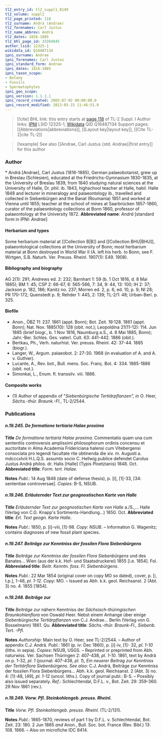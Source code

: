 ```yaml
---
tl2_entry_id: tl2_suppl1_0149
tl2_volume: suppl1
tl2_page_printed: 118
tl2_surname: Andrä (Andrae)
tl2_forenames: Carl Justus
tl2_name_abbrev: Andrä
tl2_dates: 1816-1885
tl2_bhl_page_id: 33264845
author_lsid: 12325-1
wikidata_id: Q16487134
ipni_surname: Andrae
ipni_forenames: Carl Justus
ipni_standard_form: Andrae
ipni_dates: 1816-1885
ipni_taxon_scope: 
- Botany
- Fossils
- Spermatophytes
ipni_geo_scope: 
ipni_version: 1.1.1.1
ipni_record_created: 2003-07-02 00:00:00.0
ipni_record_modified: 2013-05-15 11:46:51.0
---
```


> [!cite] BHL link: this entry starts at [page 118](https://www.biodiversitylibrary.org/page/33264845) of TL-2 Suppl. I
> Author links: [IPNI](https://www.ipni.org/a/12325-1) LSID 12325-1, [Wikidata](https://www.wikidata.org/wiki/Q16487134) QID Q16487134
> Support pages: [[Abbreviations|abbreviations]], [[Layout key|layout key]], [[Cite TL-2|cite TL-2]]

> [!example] See also [[Andrae, Carl Justus {std. Andrae}|first entry]] for this author

### Author

\* Andrä \[Andrae\], Carl Justus (1816-1885), German palaeobotanist, grew up in Breslau (Schlesien), educated at the Friedrichs-Gymnasium 1830-1835, at the University of Breslau 1839, from 1840 studying natural sciences at the University of Halle, Dr. phil. ib. 1843, highschool teacher at Halle, habil. Halle 1848 and lecturer in mineralogy and palaeontology ib., travelled and collected in Siebenbürgen and the Banat (Roumania) 1851 and worked at Vienna until 1855; teacher at the school of mines at Saarbrücken 1857-1860, curator of the palaeontology collections at Bonn 1860, professor of palaeontology at the University 1872. 
**Abbreviated name**: *Andrä* \[standard form in IPNI: *Andrae*\]

#### Herbarium and types

Some herbarium material at [[Collection B|B]] and [[Collection BHU|BHU]], palaeontological collections at the University of Bonn; most herbarium material at Bonn destroyed in World War II (A. left his herb. to Bonn, see F. Wirtgen, S.B. Naturh. Ver. Preuss. Rheinl. 1907(1): E49. 1908).

#### Bibliography and biography

AG 2(1): 291; Andrews ed. 2: 232; Barnhart 1: 59 (b. 1 Oct 1816, d. 8 Mai 1885); BM 1: 45; CSP 2: 66-67, 6: 565-566, 7: 34, 9: 44, 13: 100; IH 2: 37; Jackson p. 182, 186; Kanitz no. 237; Morren ed. 2, p. 6, ed. 10, p. 9; NI 28; PR 170-172; Quenstedt p. 9; Rehder 1: 445, 2: 139; TL-2/1: 48; Urban-Berl. p. 325.

#### Biofile

- Anon., ÖBZ 11: 237. 1861 (appt. Bonn); Bot. Zeit. 19:128. 1861 (appt. Bonn); Nat. Nov. 1885(10): 128 (obit. not.); Leopoldina 21(11-12): 114. Jun 1885 (brief biogr., b. 1 Nov 1816, Naumburg a.S., d. 8 Mai 1885, Bonn); Jahr.-Ber. Schles. Ges. vaterl. Cult. 63: 441-442. 1886 (obit.).
- Bertkau, Ph., Verh. naturhist. Ver. preuss. Rheinl. 42: 37-44. 1885 (biogr.).
- Langer, W., Argum. palaeobot. 2: 27-30. 1968 (in evaluation of A. and A. v. Guthier).
- Lucante, A., Rev. bot., Bull. mens. Soc. Franç. Bot. 4: 334. 1885-1886 (obit. not.).
- Simonkai, L., Enum. fl. transsilv. viii. 1886.

#### Composite works

- (1) Author of appendix of "*Siebenbürgische Tertiärpflanzen", in O*. Heer, *Sächs.-thür. Braunk.-Fl.*, TL-2/2544.

### Publications

##### n.19.245. De formatione tertiaria Halae proxima

**Title**
*De formatione tertiaria Halae proxima*. Commentatio quam una cum sententiis controversis amplissimi philosophorum ordinis concensu et auctoritate in Alma Academia Fridericiana halensi cum Vitebergensi consociata pro legendi facultate rite obtinenda die xiv. m. Augusti a. mdcccxlviii H.L.Q.S. assumto socio C. Hellwig publice defendet Carolus Justus Andrä philos. dr. Halis \[Halle\] (Typis Ploetzianis) 1848. Oct.
**Abbreviated title**: *Form. tert. Halae*.

**Notes**
*Publ*.: 14 Aug 1848 (date of defense thesis), p. \[i\], \[1\]-33, \[34: sententiae controversae\].
*Copies*: B-S, NSUB.

##### n.19.246. Erläuternder Text zur geognostischen Karte von Halle

**Title**
*Erläuternder Text zur geognostischen Karte von Halle* a./S.,... Halle (Verlag von C.G. Knapp's Sortiments-Handlung...) 1850. Oct.
**Abbreviated title**: *Erl. Text geogn. Karte Halle*.

**Notes**
*Publ*.: 1850, p. \[i\]-viii, \[1\]-98. *Copy*: NSUB. – Information G. Wagenitz; contains diagnoses of new fossil plant species.

##### n.19.247. Beiträge zur Kenntniss der fossilen Flora Siebenbürgens

**Title**
*Beiträge zur Kenntniss der fossilen Flora Siebenbürgens* und des Banates... Wien (aus der k.k. Hof- und Staatsdruckerei) 1855 \[i.e. 1854\]. Fol.
**Abbreviated title**: *Beitr. Kenntn. foss. Fl. Siebenbürgens*.

**Notes**
*Publ*.: 22 Mar 1854 (original cover on copy MO so dated), cover, p. \[i, t.p.\], 1-48, *pl. 1-12.*
*Copy*: MO. – Issued as Abh. k.k. geol. Reichsanst. 2 (Abt. 3) no. 4. 1855 \[1854\].

##### n.19.248. Beiträge zur

**Title**
*Beiträge zur* nähern Kenntniss der *Sächsisch-thüringischen Braunkohlenflora* von Oswald Heer. Nebst einem Anhange über einige *Siebenbürgische Tertiärpflanzen* von C.J. Andrae... Berlin (Verlag von G. Bosselmann) 1861. Qu.
**Abbreviated title**: *Sächs.-thür. Braunk-Fl., Siebenb.* *Tert. -Pfl.*

**Notes**
*Authorship*: Main text by O. Heer, see TL-2/2544. – Author of appendix C.J. Andrä.
*Publ*.: 1861 (p. iv: Dec 1860), p. \[i\]-iv, \[1\]- 32, *pl. 1-10* (liths. in sepia). *Copies*: NSUB, USGS. – Reprinted or preprinted from Abh. naturwiss. Ver. Sachsen Thüringen 2: 407-438, *pl*.
*1-10*. 1861, text by Andrä on p. 1-32, *pl. 1* (journal: 407-438, *pl. 1*), *Ein neuerer Beitrag* *zur Kenntniss der Tertiärflora Siebenbürgens*.
*See also*: C.J. Andrä, Beiträge zur Kenntniss der fossilen Flora Siebenbürgens... Abh. k.k. geol. Reichsanst. 2 (Abt. 3) no. 4: \[1\]-48, \[49\], *pl. 1-12* (uncol. liths.). Copy of journal publ.: B-S. – Possibly also issued separately.
*Ref*.: Schlechtendal, D.F.L. v., Bot. Zeit. 29: 359-360. 29 Nov 1861 (rev.).

##### n.19.249. Vorw. Pfl. Steinkohlengeb. preuss. Rheinl.

**Title**
*Vorw. Pfl. Steinkohlengeb. preuss. Rheinl.* (TL-2/131).

**Notes**
*Publ*.: 1865-1870, reviews of part 1 by D.F.L. v. Schlechtendal, Bot. Zeit. 23: 180. 2 Jun 1865 *and* Anon., Bull. Soc. bot. France (Rev. Bibl.) 13: 108. 1866. – Also on microfiche IDC 8414.

